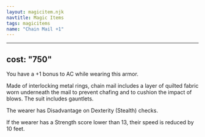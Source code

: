 ```yaml
---
layout: magicitem.njk
navtitle: Magic Items
tags: magicitems
name: "Chain Mail +1"
---
```

---
cost: "750"
---

You have a +1 bonus to AC while wearing this armor.

Made of interlocking metal rings, chain mail includes a layer of quilted fabric worn underneath the mail to prevent chafing and to cushion the impact of blows. The suit includes gauntlets.

The wearer has Disadvantage on Dexterity (Stealth) checks.

If the wearer has a Strength score lower than 13, their speed is reduced by 10 feet.